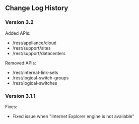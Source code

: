 ## **Change Log History**

### Version 3.2

Added APIs:
- /rest/appliance/cloud
- /rest/support/sites
- /rest/support/datacenters

Removed APIs:
- /rest/internal-link-sets
- /rest/logical-switch-groups
- /rest/logical-switches

### Version 3.1.1

Fixes:
- Fixed issue when "Internet Explorer engine is not available"
